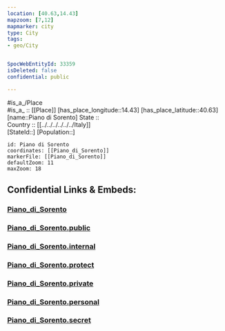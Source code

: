 ```yaml
---
location: [40.63,14.43] 
mapzoom: [7,12] 
mapmarker: city 
type: City
tags:
- geo/City


SpocWebEntityId: 33359
isDeleted: false
confidential: public

---
```

#is_a_/Place  
#is_a_ :: [[Place]] 
[has_place_longitude::14.43] 
[has_place_latitude::40.63] 
[name::Piano di Sorento] 
State ::  
Country :: [[../../../../../../Italy]]  
[StateId::] 
[Population::] 



```leaflet
id: Piano di Sorento
coordinates: [[Piano_di_Sorento]] 
markerFile: [[Piano_di_Sorento]] 
defaultZoom: 11 
maxZoom: 18
```


## Confidential Links & Embeds: 

### [Piano_di_Sorento](/_Standards/Earth/Continent/Europe/Europe~South/Italy/regions~Italy/Campania/Napoli.Province/City/Piano_di_Sorento.md) 

### [Piano_di_Sorento.public](/_public/Earth/Continent/Europe/Europe~South/Italy/regions~Italy/Campania/Napoli.Province/City/Piano_di_Sorento.public.md) 

### [Piano_di_Sorento.internal](/_internal/Earth/Continent/Europe/Europe~South/Italy/regions~Italy/Campania/Napoli.Province/City/Piano_di_Sorento.internal.md) 

### [Piano_di_Sorento.protect](/_protect/Earth/Continent/Europe/Europe~South/Italy/regions~Italy/Campania/Napoli.Province/City/Piano_di_Sorento.protect.md) 

### [Piano_di_Sorento.private](/_private/Earth/Continent/Europe/Europe~South/Italy/regions~Italy/Campania/Napoli.Province/City/Piano_di_Sorento.private.md) 

### [Piano_di_Sorento.personal](/_personal/Earth/Continent/Europe/Europe~South/Italy/regions~Italy/Campania/Napoli.Province/City/Piano_di_Sorento.personal.md) 

### [Piano_di_Sorento.secret](/_secret/Earth/Continent/Europe/Europe~South/Italy/regions~Italy/Campania/Napoli.Province/City/Piano_di_Sorento.secret.md)

